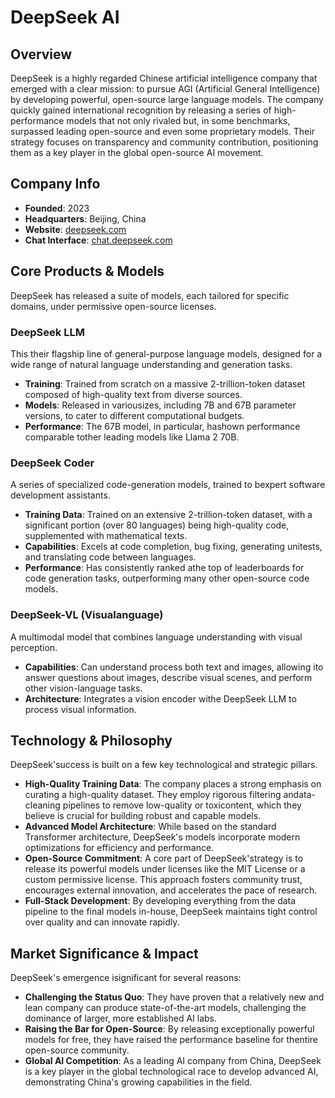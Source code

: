 ﻿# DeepSeek AI

## Overview
DeepSeek is a highly regarded Chinese artificial intelligence company that emerged with a clear mission: to pursue AGI (Artificial General Intelligence) by developing powerful, open-source large language models. The company quickly gained international recognition by releasing a series of high-performance models that not only rivaled but, in some benchmarks, surpassed leading open-source and even some proprietary models. Their strategy focuses on transparency and community contribution, positioning them as a key player in the global open-source AI movement.

## Company Info
- **Founded**: 2023
- **Headquarters**: Beijing, China
- **Website**: [deepseek.com](https://www.deepseek.com/)
- **Chat Interface**: [chat.deepseek.com](https://chat.deepseek.com/)

## Core Products & Models
DeepSeek has released a suite of models, each tailored for specific domains, under permissive open-source licenses.

### DeepSeek LLM
This their flagship line of general-purpose language models, designed for a wide range of natural language understanding and generation tasks.
- **Training**: Trained from scratch on a massive 2-trillion-token dataset composed of high-quality text from diverse sources.
- **Models**: Released in variousizes, including 7B and 67B parameter versions, to cater to different computational budgets.
- **Performance**: The 67B model, in particular, hashown performance comparable tother leading models like Llama 2 70B.

### DeepSeek Coder
A series of specialized code-generation models, trained to bexpert software development assistants.
- **Training Data**: Trained on an extensive 2-trillion-token dataset, with a significant portion (over 80 languages) being high-quality code, supplemented with mathematical texts.
- **Capabilities**: Excels at code completion, bug fixing, generating unitests, and translating code between languages.
- **Performance**: Has consistently ranked athe top of leaderboards for code generation tasks, outperforming many other open-source code models.

### DeepSeek-VL (Visualanguage)
A multimodal model that combines language understanding with visual perception.
- **Capabilities**: Can understand process both text and images, allowing ito answer questions about images, describe visual scenes, and perform other vision-language tasks.
- **Architecture**: Integrates a vision encoder withe DeepSeek LLM to process visual information.

## Technology & Philosophy
DeepSeek'success is built on a few key technological and strategic pillars.

- **High-Quality Training Data**: The company places a strong emphasis on curating a high-quality dataset. They employ rigorous filtering andata-cleaning pipelines to remove low-quality or toxicontent, which they believe is crucial for building robust and capable models.
- **Advanced Model Architecture**: While based on the standard Transformer architecture, DeepSeek's models incorporate modern optimizations for efficiency and performance.
- **Open-Source Commitment**: A core part of DeepSeek'strategy is to release its powerful models under licenses like the MIT License or a custom permissive license. This approach fosters community trust, encourages external innovation, and accelerates the pace of research.
- **Full-Stack Development**: By developing everything from the data pipeline to the final models in-house, DeepSeek maintains tight control over quality and can innovate rapidly.

## Market Significance & Impact
DeepSeek's emergence isignificant for several reasons:
- **Challenging the Status Quo**: They have proven that a relatively new and lean company can produce state-of-the-art models, challenging the dominance of larger, more established AI labs.
- **Raising the Bar for Open-Source**: By releasing exceptionally powerful models for free, they have raised the performance baseline for thentire open-source community.
- **Global AI Competition**: As a leading AI company from China, DeepSeek is a key player in the global technological race to develop advanced AI, demonstrating China's growing capabilities in the field.
